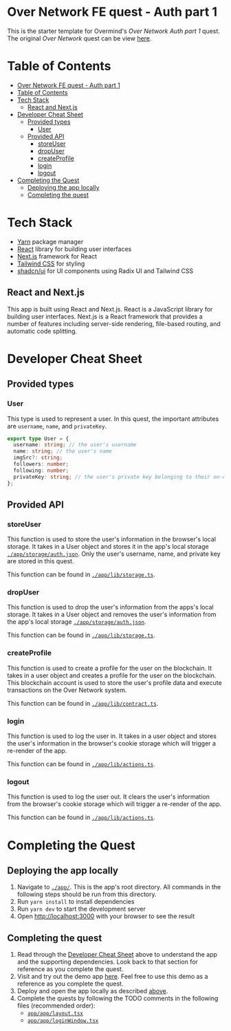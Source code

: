 # Over Network FE quest - Auth part 1

This is the starter template for Overmind's *Over Network Auth part 1* quest. The original *Over Network* quest can be view [here](https://overmind.xyz/quests/over-network). 

# Table of Contents
- [Over Network FE quest - Auth part 1](#over-network-fe-quest---auth-part-1)
- [Table of Contents](#table-of-contents)
- [Tech Stack](#tech-stack)
  - [React and Next.js](#react-and-nextjs)
- [Developer Cheat Sheet](#developer-cheat-sheet)
  - [Provided types](#provided-types)
    - [User](#user)
  - [Provided API](#provided-api)
    - [storeUser](#storeuser)
    - [dropUser](#dropuser)
    - [createProfile](#createprofile)
    - [login](#login)
    - [logout](#logout)
- [Completing the Quest](#completing-the-quest)
  - [Deploying the app locally](#deploying-the-app-locally)
  - [Completing the quest](#completing-the-quest-1)

# Tech Stack
- [Yarn](https://yarnpkg.com/) package manager
- [React](https://react.dev/) library for building user interfaces
- [Next.js](https://nextjs.org/) framework for React
- [Tailwind CSS](https://tailwindcss.com/) for styling
- [shadcn/ui](https://ui.shadcn.com/) for UI components using Radix UI and Tailwind CSS

## React and Next.js
This app is built using React and Next.js. React is a JavaScript library for building user interfaces. Next.js is a React framework that provides a number of features including server-side rendering, file-based routing, and automatic code splitting.

# Developer Cheat Sheet

## Provided types

### User
This type is used to represent a user. In this quest, the important attributes are `username`, `name`, and `privateKey`.

```typescript
export type User = {
  username: string; // the user's username
  name: string; // the user's name
  imgSrc?: string;
  followers: number;
  following: number;
  privateKey: string; // the user's private key belonging to their on-chain account. Use to execute transactions on the Over Network system
};
```

## Provided API

### storeUser
This function is used to store the user's information in the browser's local storage. It takes in a User object and stores it in the app's local storage [`./app/storage/auth.json`](./app/storage/auth.json). 
Only the user's username, name, and private key are stored in this quest.

This function can be found in [`./app/lib/storage.ts`](./app/lib/storage.ts).

### dropUser
This function is used to drop the user's information from the apps's local storage. It takes in a User object and removes the user's information from the app's local storage [`./app/storage/auth.json`](./app/storage/auth.json).

This function can be found in [`./app/lib/storage.ts`](./app/lib/storage.ts).

### createProfile
This function is used to create a profile for the user on the blockchain. It takes in a user object and creates a profile for the user on the blockchain. This blockchain account is used to store the user's profile data and execute transactions on the Over Network system.

This function can be found in [`./app/lib/contract.ts`](./app/lib/contract.ts).

### login
This function is used to log the user in. It takes in a user object and stores the user's information in the browser's cookie storage which will trigger a re-render of the app.

This function can be found in [`./app/lib/actions.ts`](./app/lib/actions.ts).

### logout 
This function is used to log the user out. It clears the user's information from the browser's cookie storage which will trigger a re-render of the app.

This function can be found in [`./app/lib/actions.ts`](./app/lib/actions.ts).

# Completing the Quest
## Deploying the app locally
  1. Navigate to [`./app/`](./app/). This is the app's root directory. All commands in the following steps should be run from this directory.
  2. Run `yarn install` to install dependencies
  3. Run `yarn dev` to start the development server
  4. Open [http://localhost:3000](http://localhost:3000) with your browser to see the result

## Completing the quest
  1. Read through the [Developer Cheat Sheet](#developer-cheat-sheet) above to understand the app and the supporting dependencies. Look back to that section for reference as you complete the quest.
  2. Visit and try out the demo app [here](https://network.overmind.xyz/). Feel free to use this demo as a reference as you complete the quest.
  3. Deploy and open the app locally as described [above](#deploying-the-app-locally). 
  4. Complete the quests by following the TODO comments in the following files (recommended order): 
       - [`app/app/layout.tsx`](./app/app/layout.tsx)
       - [`app/app/loginWindow.tsx`](./app/app/loginWindow.tsx)